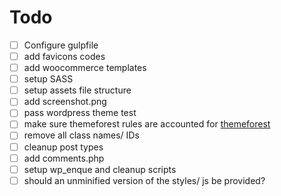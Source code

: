 # Todo

* [ ] Configure gulpfile
* [ ] add favicons codes
* [ ] add woocommerce templates
* [ ] setup SASS
* [ ] setup assets file structure
* [ ] add screenshot.png
* [ ] pass wordpress theme test
* [ ] make sure themeforest rules are accounted for [themeforest](https://help.market.envato.com/hc/en-us/articles/202822450-WordPress-Theme-Submission-Requirements)
* [ ] remove all class names/ IDs
* [ ] cleanup post types
* [ ] add comments.php
* [ ] setup wp_enque and cleanup scripts
* [ ] should an unminified version of the styles/ js be provided?
